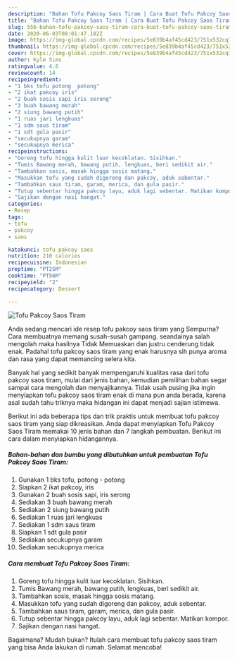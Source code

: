 ```yaml
---
description: "Bahan Tofu Pakcoy Saos Tiram | Cara Buat Tofu Pakcoy Saos Tiram Yang Mudah Dan Praktis"
title: "Bahan Tofu Pakcoy Saos Tiram | Cara Buat Tofu Pakcoy Saos Tiram Yang Mudah Dan Praktis"
slug: 556-bahan-tofu-pakcoy-saos-tiram-cara-buat-tofu-pakcoy-saos-tiram-yang-mudah-dan-praktis
date: 2020-06-03T08:01:47.182Z
image: https://img-global.cpcdn.com/recipes/5e839b4af45cd423/751x532cq70/tofu-pakcoy-saos-tiram-foto-resep-utama.jpg
thumbnail: https://img-global.cpcdn.com/recipes/5e839b4af45cd423/751x532cq70/tofu-pakcoy-saos-tiram-foto-resep-utama.jpg
cover: https://img-global.cpcdn.com/recipes/5e839b4af45cd423/751x532cq70/tofu-pakcoy-saos-tiram-foto-resep-utama.jpg
author: Kyle Sims
ratingvalue: 4.6
reviewcount: 14
recipeingredient:
- "1 bks tofu potong  potong"
- "2 ikat pakcoy iris"
- "2 buah sosis sapi iris serong"
- "3 buah bawang merah"
- "2 siung bawang putih"
- "1 ruas jari lengkuas"
- "1 sdm saus tiram"
- "1 sdt gula pasir"
- "secukupnya garam"
- "secukupnya merica"
recipeinstructions:
- "Goreng tofu hingga kulit luar kecoklatan. Sisihkan."
- "Tumis Bawang merah, bawang putih, lengkuas, beri sedikit air."
- "Tambahkan sosis, masak hingga sosis matang."
- "Masukkan tofu yang sudah digoreng dan pakcoy, aduk sebentar."
- "Tambahkan saus tiram, garam, merica, dan gula pasir."
- "Tutup sebentar hingga pakcoy layu, aduk lagi sebentar. Matikan kompor."
- "Sajikan dengan nasi hangat."
categories:
- Resep
tags:
- tofu
- pakcoy
- saos

katakunci: tofu pakcoy saos 
nutrition: 210 calories
recipecuisine: Indonesian
preptime: "PT25M"
cooktime: "PT56M"
recipeyield: "2"
recipecategory: Dessert

---
```



![Tofu Pakcoy Saos Tiram](https://img-global.cpcdn.com/recipes/5e839b4af45cd423/751x532cq70/tofu-pakcoy-saos-tiram-foto-resep-utama.jpg)

Anda sedang mencari ide resep tofu pakcoy saos tiram yang Sempurna? Cara membuatnya memang susah-susah gampang. seandainya salah mengolah maka hasilnya Tidak Memuaskan dan justru cenderung tidak enak. Padahal tofu pakcoy saos tiram yang enak harusnya sih punya aroma dan rasa yang dapat memancing selera kita.



Banyak hal yang sedikit banyak mempengaruhi kualitas rasa dari tofu pakcoy saos tiram, mulai dari jenis bahan, kemudian pemilihan bahan segar sampai cara mengolah dan menyajikannya. Tidak usah pusing jika ingin menyiapkan tofu pakcoy saos tiram enak di mana pun anda berada, karena asal sudah tahu triknya maka hidangan ini dapat menjadi sajian istimewa.


Berikut ini ada beberapa tips dan trik praktis untuk membuat tofu pakcoy saos tiram yang siap dikreasikan. Anda dapat menyiapkan Tofu Pakcoy Saos Tiram memakai 10 jenis bahan dan 7 langkah pembuatan. Berikut ini cara dalam menyiapkan hidangannya.

<!--inarticleads1-->

##### Bahan-bahan dan bumbu yang dibutuhkan untuk pembuatan Tofu Pakcoy Saos Tiram:

1. Gunakan 1 bks tofu, potong - potong
1. Siapkan 2 ikat pakcoy, iris
1. Gunakan 2 buah sosis sapi, iris serong
1. Sediakan 3 buah bawang merah
1. Sediakan 2 siung bawang putih
1. Sediakan 1 ruas jari lengkuas
1. Sediakan 1 sdm saus tiram
1. Siapkan 1 sdt gula pasir
1. Sediakan secukupnya garam
1. Sediakan secukupnya merica




<!--inarticleads2-->

##### Cara membuat Tofu Pakcoy Saos Tiram:

1. Goreng tofu hingga kulit luar kecoklatan. Sisihkan.
1. Tumis Bawang merah, bawang putih, lengkuas, beri sedikit air.
1. Tambahkan sosis, masak hingga sosis matang.
1. Masukkan tofu yang sudah digoreng dan pakcoy, aduk sebentar.
1. Tambahkan saus tiram, garam, merica, dan gula pasir.
1. Tutup sebentar hingga pakcoy layu, aduk lagi sebentar. Matikan kompor.
1. Sajikan dengan nasi hangat.




Bagaimana? Mudah bukan? Itulah cara membuat tofu pakcoy saos tiram yang bisa Anda lakukan di rumah. Selamat mencoba!

